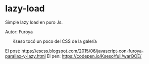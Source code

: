 # lazy-load

Simple lazy load en puro Js.

Autor:   Furoya

         Kseso tocó un poco del CSS de la galería

El post: https://escss.blogspot.com/2015/06/javascript-con-furoya-parallax-y-lazy.html
El pen:  https://codepen.io/Kseso/full/warQOE/
